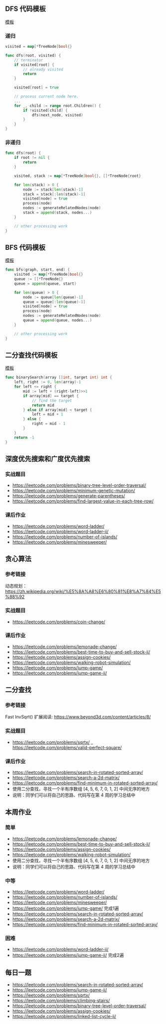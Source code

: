 ## DFS 代码模板
[模板](https://shimo.im/docs/ddgwCccJQKxkrcTq/read)

### 递归
```go
visited = map[*TreeNode]bool{}

func dfs(root, visited) {
    // terminator
    if visited[root] {
    	// already visited 
    	return 
    }

	visited[root] = true 

	// process current node here. 
	...
	for _, child := range root.Children() {
		if !visited[child] {
            dfs(next_node, visited)
        }
    }
}
```

### 非递归
```go
func dfs(root) {
	if root != nil {
		return
	}

	visited, stack := map[*TreeNode]bool{}, []*TreeNode{root}

	for len(stack) > 0 {
		node := stack[len(stack)-1]
		stack = stack[:len(stack)-1]
		visited[node] = true
		process(node)
		nodes := generateRelatedNodes(node)
		stack = append(stack, nodes...)
	}

	// other processing work
}
```

## BFS 代码模板
[模板](https://shimo.im/docs/P8TqKHGKt3ytkYYd/read)

```go
func bfs(graph, start, end) {
	visited := map[*TreeNode]bool{}
	queue := []*TreeNode{}
	queue = append(queue, start)

	for len(queue) > 0 {
		node := queue[len(queue)-1]
		queue = queue[:len(queue)-1]
		visited[node] = true
		process(node)
		nodes := generateRelatedNodes(node)
		queue = append(queue, nodes...)
	}

	// other processing work
}
```

## 二分查找代码模板
[模板](https://shimo.im/docs/hjQqRQkGgwd9g36J/read)

```go
func binarySearch(array []int, target int) int {
	left, right := 0, len(array)-1
	for left <= right {
		mid := left + (right-left)>>1
		if array[mid] == target {
			// find the target
			return mid
		} else if array[mid] < target {
			left = mid + 1
		} else {
			right = mid - 1
		}
	}
	return -1
}
```

## 深度优先搜索和广度优先搜索

### 实战题目
- https://leetcode.com/problems/binary-tree-level-order-traversal/
- https://leetcode.com/problems/minimum-genetic-mutation/
- https://leetcode.com/problems/generate-parentheses/
- https://leetcode.com/problems/find-largest-value-in-each-tree-row/

### 课后作业
- https://leetcode.com/problems/word-ladder/
- https://leetcode.com/problems/word-ladder-ii/
- https://leetcode.com/problems/number-of-islands/
- https://leetcode.com/problems/minesweeper/

## 贪心算法

### 参考链接
动态规划：https://zh.wikipedia.org/wiki/%E5%8A%A8%E6%80%81%E8%A7%84%E5%88%92

### 实战题目
- https://leetcode.com/problems/coin-change/

### 课后作业
- https://leetcode.com/problems/lemonade-change/
- https://leetcode.com/problems/best-time-to-buy-and-sell-stock-ii/
- https://leetcode.com/problems/assign-cookies/
- https://leetcode.com/problems/walking-robot-simulation/
- https://leetcode.com/problems/jump-game/
- https://leetcode.com/problems/jump-game-ii/

## 二分查找

### 参考链接
Fast InvSqrt() 扩展阅读: https://www.beyond3d.com/content/articles/8/

### 实战题目
- https://leetcode.com/problems/sqrtx/
_ https://leetcode.com/problems/valid-perfect-square/

### 课后作业
- https://leetcode.com/problems/search-in-rotated-sorted-array/
- https://leetcode.com/problems/search-a-2d-matrix/
- https://leetcode.com/problems/find-minimum-in-rotated-sorted-array/
- 使用二分查找，寻找一个半有序数组 [4, 5, 6, 7, 0, 1, 2] 中间无序的地方
- 说明：同学们可以将自己的思路、代码写在第 4 周的学习总结中

## 本周作业

### 简单
- https://leetcode.com/problems/lemonade-change/
- https://leetcode.com/problems/best-time-to-buy-and-sell-stock-ii/
- https://leetcode.com/problems/assign-cookies/
- https://leetcode.com/problems/walking-robot-simulation/
- 使用二分查找，寻找一个半有序数组 [4, 5, 6, 7, 0, 1, 2] 中间无序的地方
- 说明：同学们可以将自己的思路、代码写在第 4 周的学习总结中

### 中等
- https://leetcode.com/problems/word-ladder/
- https://leetcode.com/problems/number-of-islands/
- https://leetcode.com/problems/minesweeper/
- https://leetcode.com/problems/jump-game/ 完成1遍
- https://leetcode.com/problems/search-in-rotated-sorted-array/
- https://leetcode.com/problems/search-a-2d-matrix/
- https://leetcode.com/problems/find-minimum-in-rotated-sorted-array/

### 困难
- https://leetcode.com/problems/word-ladder-ii/
- https://leetcode.com/problems/jump-game-ii/ 完成2遍

## 每日一题
- https://leetcode.com/problems/search-in-rotated-sorted-array/
- https://leetcode.com/problems/jump-game-ii/
- https://leetcode.com/problems/sqrtx/
- https://leetcode.com/problems/climbing-stairs/
- https://leetcode.com/problems/binary-tree-level-order-traversal/
- https://leetcode.com/problems/assign-cookies/
- https://leetcode.com/problems/linked-list-cycle-ii/

